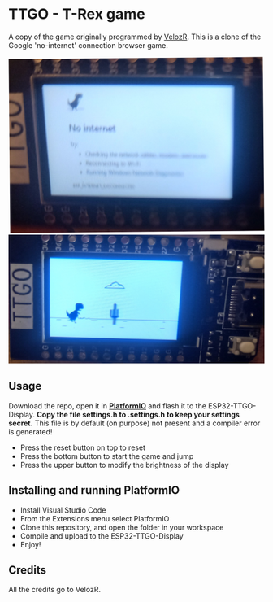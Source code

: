 # TTGO - T-Rex game

A copy of the game originally programmed by [VelozR]( https://github.com/VolosR/TRexTTGOdisplay). This is a clone of the Google 'no-internet' connection browser game.

![Start screen](assets/20211231_171534.jpg)
![Action screen](assets/20211231_171609.jpg)

## Usage
Download the repo, open it in [**PlatformIO**](https://platformio.org/) and flash it to the ESP32-TTGO-Display.
**Copy the file settings.h to .settings.h to keep your settings secret.**
This file is by default (on purpose) not present and a compiler error is generated!

- Press the reset button on top to reset
- Press the bottom button to start the game and jump
- Press the upper button to modify the brightness of the display

## Installing and running PlatformIO

- Install Visual Studio Code
- From the Extensions menu select PlatformIO
- Clone this repository, and open the folder in your workspace
- Compile and upload to the ESP32-TTGO-Display
- Enjoy!

## Credits
All the credits go to VelozR.
